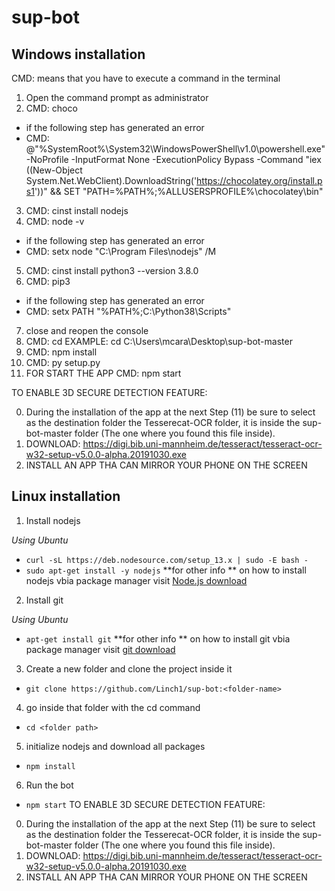 # sup-bot

## Windows installation 

CMD: means that you have to execute a command in the terminal

1. Open the command prompt as administrator
2. CMD: choco
  - if the following step has generated an error 
  - CMD: @"%SystemRoot%\System32\WindowsPowerShell\v1.0\powershell.exe" -NoProfile -InputFormat None -ExecutionPolicy Bypass -Command "iex ((New-Object System.Net.WebClient).DownloadString('https://chocolatey.org/install.ps1'))" && SET "PATH=%PATH%;%ALLUSERSPROFILE%\chocolatey\bin"
3. CMD: cinst install nodejs
4. CMD: node -v
  - if the following step has generated an error 
  - CMD: setx node "C:\Program Files\nodejs" /M
5. CMD: cinst install python3 --version 3.8.0
6. CMD: pip3
  - if the following step has generated an error 
  - CMD: setx PATH "%PATH%;C:\Python38\Scripts"
7. close and reopen the console
8. CMD: cd <here you have to place the path to the folder of the bot that you installed>
   EXAMPLE: cd C:\Users\mcara\Desktop\sup-bot-master
9. CMD: npm install
10. CMD: py setup.py
11. FOR START THE APP CMD: npm start

TO ENABLE 3D SECURE DETECTION FEATURE:

0. During the installation of the app at the next Step (11) be sure to select as the destination folder the Tesserecat-OCR folder, it is inside the sup-bot-master folder (The one where you found this file inside).
1. DOWNLOAD: https://digi.bib.uni-mannheim.de/tesseract/tesseract-ocr-w32-setup-v5.0.0-alpha.20191030.exe
2. INSTALL AN APP THA CAN MIRROR YOUR PHONE ON THE SCREEN

## Linux installation 


1. Install nodejs

 _Using Ubuntu_
  - `curl -sL https://deb.nodesource.com/setup_13.x | sudo -E bash -`
  - `sudo apt-get install -y nodejs`
**for other info ** on how to install nodejs vbia package manager visit [Node.js download](https://nodejs.org/en/download/package-manager/#debian-and-ubuntu-based-linux-distributions-enterprise-linux-fedora-and-snap-packages)
2. Install git 

  _Using Ubuntu_
  - `apt-get install git`
  **for other info ** on how to install git vbia package manager visit [git download](https://git-scm.com/download/linux)
 
3. Create a new folder and clone the project inside it

  - `git clone https://github.com/Linch1/sup-bot:<folder-name>`

4. go inside that folder with the cd command

  - `cd <folder path>`

5. initialize nodejs and download all packages

 - `npm install`

6. Run the bot

  - `npm start`
TO ENABLE 3D SECURE DETECTION FEATURE:

0. During the installation of the app at the next Step (11) be sure to select as the destination folder the Tesserecat-OCR folder, it is inside the sup-bot-master folder (The one where you found this file inside).
1. DOWNLOAD: https://digi.bib.uni-mannheim.de/tesseract/tesseract-ocr-w32-setup-v5.0.0-alpha.20191030.exe
2. INSTALL AN APP THA CAN MIRROR YOUR PHONE ON THE SCREEN
